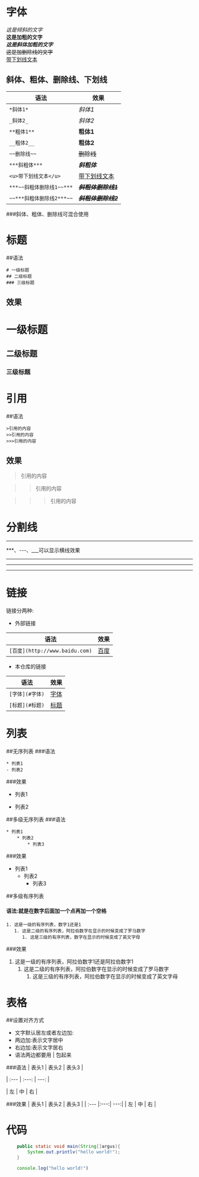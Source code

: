 # 字体  
*这是倾斜的文字*  
**这是加粗的文字**  
***这是斜体加粗的文字***  
~~这是加删除线的文字~~  
<u>带下划线文本</u>  

## 斜体、粗体、删除线、下划线
|语法|效果|
|----|-----|
|`*斜体1*`|*斜体1*|
|`_斜体2_`|_斜体2_|
|`**粗体1**`|**粗体1**|
|`__粗体2__`|__粗体2__|
|`~~删除线~~`|~~删除线~~|
|`***斜粗体***`|***斜粗体***|  
|`<u>带下划线文本</u>  `|<u>带下划线文本</u>  |
|`***~~斜粗体删除线1~~***`|***~~斜粗体删除线1~~***|
|`~~***斜粗体删除线2***~~`|~~***斜粗体删除线2***~~|

###斜体、粗体、删除线可混合使用

# 标题
##语法
```
# 一级标题 
## 二级标题 
### 三级标题 
```
## 效果
# 一级标题 
## 二级标题 
### 三级标题 
     
# 引用  
##语法
```
>引用的内容  
>>引用的内容  
>>>引用的内容  
```
## 效果
>引用的内容  
   
>>引用的内容  

>>>引用的内容  
    
# 分割线
-----------
***、---、___可以显示横线效果
***
---
___

# 链接
链接分两种:  
* 外部链接  

|语法|效果|  
|---|---|    
|`[百度](http://www.baidu.com)`|[百度](http://www.baidu.com)|      
  
* 本仓库的链接
  
|语法|效果|
|----|-----|
|`[字体](#字体)`|[字体](#字体)|
|`[标题](#标题)`|[标题](#标题)|

# 列表
##无序列表
###语法 
```
* 列表1
- 列表2  
``` 
###效果
* 列表1  
- 列表2  

##多级无序列表
###语法
```
* 列表1
    * 列表2
        * 列表3
```
###效果
* 列表1
    * 列表2
        * 列表3
        
##多级有序列表
#### 语法:就是在数字后面加一个点再加一个空格
```
1. 这是一级的有序列表，数字1还是1
   1. 这是二级的有序列表，阿拉伯数字在显示的时候变成了罗马数字
      1. 这是三级的有序列表，数字在显示的时候变成了英文字母
```
###效果
1. 这是一级的有序列表，阿拉伯数字1还是阿拉伯数字1
   1. 这是二级的有序列表，阿拉伯数字在显示的时候变成了罗马数字
      1. 这是三级的有序列表，阿拉伯数字在显示的时候变成了英文字母
        
# 表格
##设置对齐方式
* 文字默认居左或者左边加:  
* 两边加:表示文字居中  
* 右边加:表示文字居右  
* 语法两边都要用 | 包起来  

###语法 
| 表头1 | 表头2 | 表头3 |

| :--- | :---: | ---: |  

| 左 | 中 | 右 |

###效果
| 表头1 | 表头2 | 表头3 |
| :--- |:---:| ---:|
| 左 | 中 | 右 |

# 代码

```java
	public static void main(String[]argus){
        System.out.printlv("hello world!");
	}
```
```javascript
    console.log("hello world!")
```
